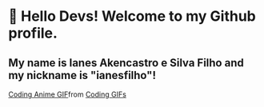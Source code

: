 # 👋 Hello Devs! Welcome to my Github profile.
## My name is Ianes Akencastro e Silva Filho and my nickname is "ianesfilho"!
<div class="tenor-gif-embed" data-postid="24565564" data-share-method="host" data-aspect-ratio="1.46789" data-width="100%"><a href="https://tenor.com/view/coding-anime-gif-24565564">Coding Anime GIF</a>from <a href="https://tenor.com/search/coding-gifs">Coding GIFs</a></div> <script type="text/javascript" async src="https://tenor.com/embed.js"></script>

<!--
**ianesfilho/ianesfilho** is a ✨ _special_ ✨ repository because its `README.md` (this file) appears on your GitHub profile.

Here are some ideas to get you started:

- 🔭 I’m currently working on ...
##🌱 I’m currently learning BackEnd and FrontEnd

<img loading="lazy" src="https://cdn.jsdelivr.net/gh/devicons/devicon@latest/icons/html5/html5-original.svg" width="40" height="40" />
<img loading="lazy" src="https://cdn.jsdelivr.net/gh/devicons/devicon@latest/icons/javascript/javascript-original.svg" width="40" height="40" />
<img loading="lazy" src="https://cdn.jsdelivr.net/gh/devicons/devicon@latest/icons/java/java-original.svg" width="40" height="40" />
            
            
- 👯 I’m looking to collaborate on ...
- 🤔 I’m looking for help with ...
- 💬 Ask me about ...
##📫 How to reach me:
<a href="https://instagram.com/ianesfilho" target="_blank"><img loading="lazy" src="https://img.shields.io/badge/-Instagram-%23E4405F?style=for-the-badge&logo=instagram&logoColor=white" target="_blank"></a>
<a href = "ianesfilho@gmail.com"><img loading="lazy" src="https://img.shields.io/badge/Gmail-D14836?style=for-the-badge&logo=gmail&logoColor=white" target="_blank"></a>
<a href="https://www.linkedin.com/in/seu-usuário-linkedln-aqui](https://www.linkedin.com/in/ianes-alencastro-e-silva-filho-21561821a/" target="_blank"><img loading="lazy" src="https://img.shields.io/badge/-LinkedIn-%230077B5?style=for-the-badge&logo=linkedin&logoColor=white" target="_blank"></a>
          
- 😄 Pronouns: ...
- ⚡ Fun fact: ...
-->
